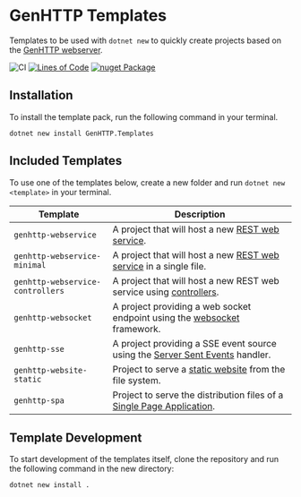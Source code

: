 # GenHTTP Templates

Templates to be used with `dotnet new` to quickly create projects based on
the [GenHTTP webserver](https://genhttp.org/).

![CI](https://github.com/Kaliumhexacyanoferrat/GenHTTP.Website/workflows/CI/badge.svg) [![Lines of Code](https://sonarcloud.io/api/project_badges/measure?project=Kaliumhexacyanoferrat_GenHTTP.Templates&metric=ncloc)](https://sonarcloud.io/dashboard?id=Kaliumhexacyanoferrat_GenHTTP.Templates) [![nuget Package](https://img.shields.io/nuget/v/GenHTTP.Templates.svg)](https://www.nuget.org/packages/GenHTTP.Templates/)

## Installation

To install the template pack, run the following command in your terminal.

```
dotnet new install GenHTTP.Templates
```

## Included Templates

To use one of the templates below, create a new folder and run `dotnet new <template>` in your terminal.

| Template                         | Description                                                                                                                                             | 
|----------------------------------|---------------------------------------------------------------------------------------------------------------------------------------------------------| 
| `genhttp-webservice`             | A project that will host a new [REST web service](https://genhttp.org/documentation/content/frameworks/webservices/).                                   |
| `genhttp-webservice-minimal`     | A project that will host a new [REST web service](https://genhttp.org/documentation/content/frameworks/functional/) in a single file.                   |
| `genhttp-webservice-controllers` | A project that will host a new REST web service using [controllers](https://genhttp.org/documentation/content/frameworks/controllers/).                 |
| `genhttp-websocket`              | A project providing a web socket endpoint using the [websocket](https://genhttp.org/documentation/content/frameworks/websockets/) framework.            |
| `genhttp-sse`                    | A project providing a SSE event source using the [Server Sent Events](https://genhttp.org/documentation/content/handlers/server-sent-events/) handler.  |
| `genhttp-website-static`         | Project to serve a [static website](https://genhttp.org/documentation/content/frameworks/static-websites/) from the file system.                        |
| `genhttp-spa`                    | Project to serve the distribution files of a [Single Page Application](https://genhttp.org/documentation/content/frameworks/single-page-applications/). |

## Template Development

To start development of the templates itself, clone the repository and run the following command
in the new directory:

```
dotnet new install .
```
